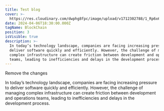 ```yaml
---
title: Test blog
cover: >-
  https://res.cloudinary.com/dwphg8fpc/image/upload/v1712302788/1_Rp6x69Ruif29tN7FYDA1Ng_voymtz.jpg
date: 2024-04-06T18:30:00.000Z
tagName: BlockChain
position: 3
isVisible: true
description: >-
  In today’s technology landscape, companies are facing increasing pressure to
  deliver software quickly and efficiently. However, the challenge of managing
  complex infrastructure can create friction between development and operations
  teams, leading to inefficiencies and delays in the development process.
---
```


Remove the changes

In today’s technology landscape, companies are facing increasing pressure to deliver software quickly and efficiently. However, the challenge of managing complex infrastructure can create friction between development and operations teams, leading to inefficiencies and delays in the development process.
